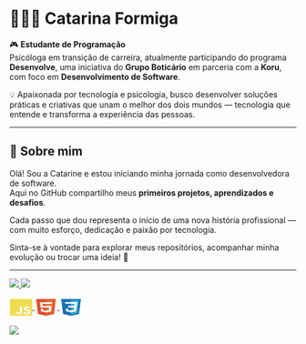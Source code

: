 <!--
**catformiga/catformiga** is a ✨ _special_ ✨ repository because its `README.md` (this file) appears on your GitHub profile.
-->

# 👩🏻‍💻 Catarina Formiga

🎮 **Estudante de Programação**  
Psicóloga em transição de carreira, atualmente participando do programa **Desenvolve**, uma iniciativa do **Grupo Boticário** em parceria com a **Koru**, com foco em **Desenvolvimento de Software**.

💡 Apaixonada por tecnologia e psicologia, busco desenvolver soluções práticas e criativas que unam o melhor dos dois mundos — tecnologia que entende e transforma a experiência das pessoas.

---

## 🚀 Sobre mim

Olá! Sou a Catarine e estou iniciando minha jornada como desenvolvedora de software.  
Aqui no GitHub compartilho meus **primeiros projetos, aprendizados e desafios**.

Cada passo que dou representa o início de uma nova história profissional — com muito esforço, dedicação e paixão por tecnologia.

Sinta-se à vontade para explorar meus repositórios, acompanhar minha evolução ou trocar uma ideia! 🚀

---

<div>
   <a href="https://github.com/catformiga">
   <img height="180em" src="https://github-readme-stats.vercel.app/api?username=catformiga&show_icons=true&theme=tokyonight&include_all_commits=true&count_private=true"/>
   <img height="180em" src="https://github-readme-stats.vercel.app/api/top-langs/?username=catformiga&layout=compact&langs_count=6&theme=tokyonight"/>
</div>
    
<div style="display: inline_block"><br>
  <img align="center" alt="Js" height="30" width="40" src="https://raw.githubusercontent.com/devicons/devicon/master/icons/javascript/javascript-plain.svg">
  <img align="center" alt="HTML" height="30" width="40" src="https://raw.githubusercontent.com/devicons/devicon/master/icons/html5/html5-original.svg">
  <img align="center" alt="CSS" height="30" width="40" src="https://raw.githubusercontent.com/devicons/devicon/master/icons/css3/css3-original.svg">
</div>

<br>

<a href="https://instagram.com/catarineformiga" target="_blank">
  <img src="https://img.shields.io/badge/-Instagram-%23E4405F?style=for-the-badge&logo=instagram&logoColor=white" target="_blank">
</a>

